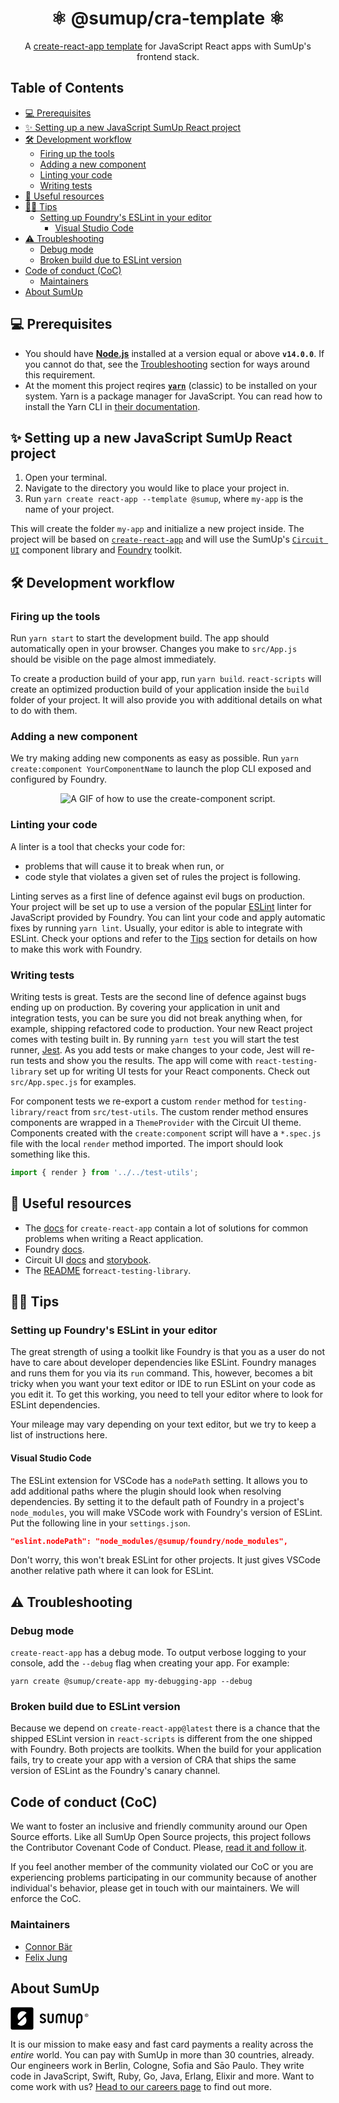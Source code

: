 <div align="center">
<h1>⚛️ @sumup/cra-template ⚛️</h1>

A
[create-react-app template](https://create-react-app.dev/docs/custom-templates)
for JavaScript React apps with SumUp's frontend stack.

</div>

## Table of Contents <!-- omit in toc -->

- [💻 Prerequisites](#-prerequisites)
- [✨ Setting up a new JavaScript SumUp React project](#-setting-up-a-new-javascript-sumup-react-project)
- [🛠 Development workflow](#-development-workflow)
  - [Firing up the tools](#firing-up-the-tools)
  - [Adding a new component](#adding-a-new-component)
  - [Linting your code](#linting-your-code)
  - [Writing tests](#writing-tests)
- [📖 Useful resources](#-useful-resources)
- [💁‍♀ Tips](#-tips)
  - [Setting up Foundry's ESLint in your editor](#setting-up-foundrys-eslint-in-your-editor)
    - [Visual Studio Code](#visual-studio-code)
- [⚠️ Troubleshooting](#️-troubleshooting)
  - [Debug mode](#debug-mode)
  - [Broken build due to ESLint version](#broken-build-due-to-eslint-version)
- [Code of conduct (CoC)](#code-of-conduct-coc)
  - [Maintainers](#maintainers)
- [About SumUp](#about-sumup)

## 💻 Prerequisites

- You should have **[Node.js](https://nodejs.org/)** installed at a version
  equal or above **`v14.0.0`**. If you cannot do that, see the
  [Troubleshooting](#troubleshooting) section for ways around this requirement.
- At the moment this project reqires **[`yarn`](https://classic.yarnpkg.com/)**
  (classic) to be installed on your system. Yarn is a package manager for
  JavaScript. You can read how to install the Yarn CLI in
  [their documentation](https://classic.yarnpkg.com/en/docs/install).

## ✨ Setting up a new JavaScript SumUp React project

1. Open your terminal.
2. Navigate to the directory you would like to place your project in.
3. Run `yarn create react-app --template @sumup`, where `my-app` is the name of
   your project.

This will create the folder `my-app` and initialize a new project inside. The
project will be based on
[`create-react-app`](https://github.com/facebook/create-react-app) and will use
the SumUp's [`Circuit UI`](https://circuit.sumup.com/) component library and
[Foundry](https://github.com/sumup/foundry) toolkit.

## 🛠 Development workflow

### Firing up the tools

Run `yarn start` to start the development build. The app should automatically
open in your browser. Changes you make to `src/App.js` should be visible on the
page almost immediately.

To create a production build of your app, run `yarn build`. `react-scripts` will
create an optimized production build of your application inside the `build`
folder of your project. It will also provide you with additional details on what
to do with them.

### Adding a new component

We try making adding new components as easy as possible. Run
`yarn create:component YourComponentName` to launch the plop CLI exposed and
configured by Foundry.

<div align="center">

![A GIF of how to use the create-component script.](./github/create-component.gif 'Using create-component')

</div>

### Linting your code

A linter is a tool that checks your code for:

- problems that will cause it to break when run, or
- code style that violates a given set of rules the project is following.

Linting serves as a first line of defence against evil bugs on production.​ Your
project will be set up to use a version of the popular
[ESLint](https://eslint.org) linter for JavaScript provided by Foundry. You can
lint your code and apply automatic fixes by running `yarn lint`. Usually, your
editor is able to integrate with ESLint. Check your options and refer to the
[Tips](#setting-up-foundry-s-eslint-in-your-editor) section for details on how
to make this work with Foundry.

### Writing tests

Writing tests is great. Tests are the second line of defence against bugs ending
up on production. By covering your application in unit and integration tests,
you can be sure you did not break anything when, for example, shipping
refactored code to production. Your new React project comes with testing built
in. By running `yarn test` you will start the test runner,
[Jest](https://jestjs.io/en/). As you add tests or make changes to your code,
Jest will re-run tests and show you the results. The app will come with
`react-testing-library` set up for writing UI tests for your React components.
Check out `src/App.spec.js` for examples.

For component tests we re-export a custom `render` method for
`testing-library/react` from `src/test-utils`. The custom render method ensures
components are wrapped in a `ThemeProvider` with the Circuit UI theme.
Components created with the `create:component` script will have a `*.spec.js`
file with the local `render` method imported. The import should look something
like this.

```js
import { render } from '../../test-utils';
```

## 📖 Useful resources

- The [docs](https://create-react-app.dev/docs/documentation-intro) for
  `create-react-app` contain a lot of solutions for common problems when writing
  a React application.
- Foundry [docs](https://github.com/sumup/foundry#table-of-contents).
- Circuit UI [docs](https://circuit.sumup.com/#/) and
  [storybook](https://circuit.sumup.com/storybook/).
- The [README](https://testing-library.com/docs/react-testing-library/intro/)
  for`react-testing-library`.

## 💁‍♀ Tips

### Setting up Foundry's ESLint in your editor

The great strength of using a toolkit like Foundry is that you as a user do not
have to care about developer dependencies like ESLint. Foundry manages and runs
them for you via its `run` command. This, however, becomes a bit tricky when you
want your text editor or IDE to run ESLint on your code as you edit it. To get
this working, you need to tell your editor where to look for ESLint
dependencies.

Your mileage may vary depending on your text editor, but we try to keep a list
of instructions here.

#### Visual Studio Code

The ESLint extension for VSCode has a `nodePath` setting. It allows you to add
additional paths where the plugin should look when resolving dependencies. By
setting it to the default path of Foundry in a project's `node_modules`, you
will make VSCode work with Foundry's version of ESLint. Put the following line
in your `settings.json`.

```json
"eslint.nodePath": "node_modules/@sumup/foundry/node_modules",
```

Don't worry, this won't break ESLint for other projects. It just gives VSCode
another relative path where it can look for ESLint.

## ⚠️ Troubleshooting

### Debug mode

`create-react-app` has a debug mode. To output verbose logging to your console,
add the `--debug` flag when creating your app. For example:

```
yarn create @sumup/create-app my-debugging-app --debug
```

### Broken build due to ESLint version

Because we depend on `create-react-app@latest` there is a chance that the
shipped ESLint version in `react-scripts` is different from the one shipped with
Foundry. Both projects are toolkits. When the build for your application fails,
try to create your app with a version of CRA that ships the same version of
ESLint as the Foundry's canary channel.

## Code of conduct (CoC)

We want to foster an inclusive and friendly community around our Open Source
efforts. Like all SumUp Open Source projects, this project follows the
Contributor Covenant Code of Conduct. Please,
[read it and follow it](CODE_OF_CONDUCT.md).

If you feel another member of the community violated our CoC or you are
experiencing problems participating in our community because of another
individual's behavior, please get in touch with our maintainers. We will enforce
the CoC.

### Maintainers

- [Connor Bär](mailto:connor.baer@sumup.com)
- [Felix Jung](mailto:felix.jung@sumup.com)

## About SumUp

<svg width="125" height="37" viewBox="0 0 214 63" xmlns="http://www.w3.org/2000/svg">
    <title>
        SumUp
    </title>
    <g fill-rule="evenodd">
        <path d="M144.5 17.6h-.1c-2.4 0-4.5 1-6 2.5-1.5-1.5-3.7-2.5-6-2.5h-.1c-4.6 0-8.4 3.7-8.4 8.4v16.3c.1 1.3 1.1 2.3 2.4 2.3 1.3 0 2.3-1 2.4-2.3V26c0-2 1.6-3.6 3.6-3.6h.1c2 0 3.5 1.5 3.6 3.5V42.3c.121 1.182.953 2.3 2.3 2.3 1.3 0 2.3-1 2.4-2.3V26v-.2c.1-1.9 1.7-3.5 3.6-3.5h.1c2 0 3.6 1.6 3.6 3.6v16.4c.1 1.3 1.1 2.3 2.4 2.3 1.3 0 2.3-1 2.4-2.3V26c.1-4.6-3.7-8.4-8.3-8.4zM116.1 17.6c-1.3 0-2.3 1-2.4 2.3v16.3c0 2-1.6 3.6-3.7 3.6h-.1c-2 0-3.7-1.6-3.7-3.6V19.8c-.1-1.3-1.1-2.3-2.4-2.3-1.3 0-2.3 1-2.4 2.3v16.3c0 4.6 3.8 8.4 8.5 8.4h.1c4.7 0 8.5-3.8 8.5-8.4V19.9c0-1.3-1.1-2.3-2.4-2.3zM172.9 17.6c-1.3 0-2.3 1-2.4 2.3v16.3c0 2-1.6 3.6-3.7 3.6h-.1c-2 0-3.7-1.6-3.7-3.6V19.8c-.1-1.3-1.1-2.3-2.4-2.3-1.3 0-2.3 1-2.4 2.3v16.3c0 4.6 3.8 8.4 8.5 8.4h.1c4.7 0 8.5-3.8 8.5-8.4V19.9c-.1-1.3-1.1-2.3-2.4-2.3z"/>
        <path d="M188.8 17.6h-.1c-4.8 0-8.6 3.8-8.6 8.5v29.6c0 1.3 1.1 2.4 2.4 2.4 1.3 0 2.4-1.1 2.4-2.4V43.4c.9.8 2.4 1.2 3.8 1.2h.1c4.8 0 8.4-4.1 8.4-8.8v-9.9c0-4.7-3.6-8.3-8.4-8.3zm3.8 18.4c0 2.6-1.7 3.7-3.7 3.7h-.1c-2.1 0-3.7-1.1-3.7-3.7v-9.9c0-2 1.7-3.7 3.7-3.7h.1c2.1 0 3.7 1.6 3.7 3.7V36z" fill-rule="nonzero"/>
        <path d="M89.6 28.3c-2.7-1.1-4.4-1.8-4.4-3.4 0-1.3 1-2.5 3.3-2.5 1.4 0 2.6.6 3.5 1.8.6.7 1.2 1.1 1.9 1.1 1.4 0 2.5-1.1 2.5-2.4 0-.5-.1-1-.4-1.3-1.5-2.3-4.6-3.9-7.5-3.9-4 0-8.1 2.5-8.1 7.3 0 4.9 4 6.5 7.3 7.7 2.6 1 4.9 1.9 4.9 4 0 1.6-1.5 3.2-4.3 3.2-.9 0-2.5-.2-3.6-1.5-.6-.7-1.3-1-1.9-1-1.3 0-2.5 1.1-2.5 2.4 0 .5.2 1 .5 1.4 1.5 2.3 4.9 3.4 7.5 3.4 4.4 0 9.2-2.8 9.2-7.9-.1-5.4-4.4-7.1-7.9-8.4z"/>
        <path d="M58.2.5H5.1C2.7.5.7 2.5.7 4.9v52.8c0 2.4 2 4.4 4.4 4.4h53.1c2.4 0 4.4-2 4.4-4.4V4.9c0-2.5-2-4.4-4.4-4.4zM39.5 46.8c-5.4 5.4-14 5.6-19.7.7l-.1-.1c-.3-.3-.4-.9 0-1.3L38.9 27c.4-.3.9-.3 1.3 0 5 5.8 4.8 14.4-.7 19.8zm4-30.5L24.3 35.4c-.4.3-.9.3-1.3 0-5-5.7-4.8-14.3.6-19.7 5.4-5.4 14-5.6 19.7-.7 0 0 .1 0 .1.1.5.3.5.9.1 1.2z" fill-rule="nonzero"/>
        <g fill-rule="nonzero">
            <path d="M208.4 17.6c-2.6 0-4.8 2.1-4.8 4.8 0 2.6 2.1 4.8 4.8 4.8 2.6 0 4.8-2.1 4.8-4.8 0-2.6-2.1-4.8-4.8-4.8zm0 8.4c-2 0-3.6-1.6-3.6-3.6s1.6-3.6 3.6-3.6 3.6 1.6 3.6 3.6-1.6 3.6-3.6 3.6z"/>
            <path d="M208.9 22.6c.6-.1 1-.6 1-1.2 0-.8-.6-1.3-1.5-1.3h-1.2c-.3 0-.5.2-.5.5v3.3c0 .3.2.5.5.5s.5-.2.5-.5v-1.2l1.2 1.5c.1.2.2.2.5.2.4 0 .5-.3.5-.5s-.1-.3-.2-.4l-.8-.9zm-.4-.7h-.6v-1h.6c.3 0 .5.2.5.5 0 .2-.2.5-.5.5z"/>
        </g>
    </g>
</svg>

It is our mission to make easy and fast card payments a reality across the
_entire_ world. You can pay with SumUp in more than 30 countries, already. Our
engineers work in Berlin, Cologne, Sofia and Sāo Paulo. They write code in
JavaScript, Swift, Ruby, Go, Java, Erlang, Elixir and more. Want to come work
with us? [Head to our careers page](https://sumup.com/careers) to find out more.
